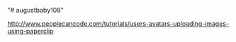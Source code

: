 "# augustbaby108" 

http://www.peoplecancode.com/tutorials/users-avatars-uploading-images-using-paperclip

